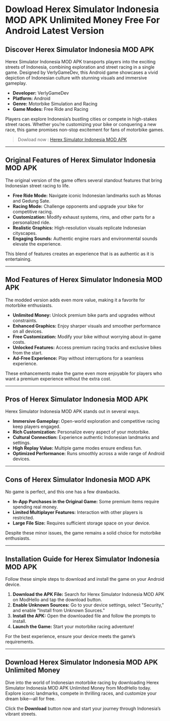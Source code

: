 # Dowload Herex Simulator Indonesia MOD APK Unlimited Money Free For Android Latest Version

## Discover Herex Simulator Indonesia MOD APK  
Herex Simulator Indonesia MOD APK transports players into the exciting streets of Indonesia, combining exploration and street racing in a single game. Designed by VerlyGameDev, this Android game showcases a vivid depiction of Indonesian culture with stunning visuals and immersive gameplay.

- **Developer:** VerlyGameDev  
- **Platform:** Android  
- **Genre:** Motorbike Simulation and Racing  
- **Game Modes:** Free Ride and Racing  

Players can explore Indonesia’s bustling cities or compete in high-stakes street races. Whether you’re customizing your bike or conquering a new race, this game promises non-stop excitement for fans of motorbike games.  


>Dowload now : [Herex Simulator Indonesia MOD APK](https://modhello.com/id/herex-simulator-indonesia/)
---

## Original Features of Herex Simulator Indonesia MOD APK  
The original version of the game offers several standout features that bring Indonesian street racing to life.  

- **Free Ride Mode:** Navigate iconic Indonesian landmarks such as Monas and Gedung Sate.  
- **Racing Mode:** Challenge opponents and upgrade your bike for competitive racing.  
- **Customization:** Modify exhaust systems, rims, and other parts for a personalized ride.  
- **Realistic Graphics:** High-resolution visuals replicate Indonesian cityscapes.  
- **Engaging Sounds:** Authentic engine roars and environmental sounds elevate the experience.  

This blend of features creates an experience that is as authentic as it is entertaining.  

---

## Mod Features of Herex Simulator Indonesia MOD APK  
The modded version adds even more value, making it a favorite for motorbike enthusiasts.  

- **Unlimited Money:** Unlock premium bike parts and upgrades without constraints.  
- **Enhanced Graphics:** Enjoy sharper visuals and smoother performance on all devices.  
- **Free Customization:** Modify your bike without worrying about in-game costs.  
- **Unlocked Features:** Access premium racing tracks and exclusive bikes from the start.  
- **Ad-Free Experience:** Play without interruptions for a seamless experience.  

These enhancements make the game even more enjoyable for players who want a premium experience without the extra cost.  

---

## Pros of Herex Simulator Indonesia MOD APK  
Herex Simulator Indonesia MOD APK stands out in several ways.  

- **Immersive Gameplay:** Open-world exploration and competitive racing keep players engaged.  
- **Rich Customization:** Personalize every aspect of your motorbike.  
- **Cultural Connection:** Experience authentic Indonesian landmarks and settings.  
- **High Replay Value:** Multiple game modes ensure endless fun.  
- **Optimized Performance:** Runs smoothly across a wide range of Android devices.  

---

## Cons of Herex Simulator Indonesia MOD APK  
No game is perfect, and this one has a few drawbacks.  

- **In-App Purchases in the Original Game:** Some premium items require spending real money.  
- **Limited Multiplayer Features:** Interaction with other players is restricted.  
- **Large File Size:** Requires sufficient storage space on your device.  

Despite these minor issues, the game remains a solid choice for motorbike enthusiasts.  

---

## Installation Guide for Herex Simulator Indonesia MOD APK  
Follow these simple steps to download and install the game on your Android device.  

1. **Download the APK File:** Search for Herex Simulator Indonesia MOD APK on ModHello and tap the download button.  
2. **Enable Unknown Sources:** Go to your device settings, select "Security," and enable "Install from Unknown Sources."  
3. **Install the APK:** Open the downloaded file and follow the prompts to install.  
4. **Launch the Game:** Start your motorbike racing adventure!  

For the best experience, ensure your device meets the game’s requirements.  

---

## Download Herex Simulator Indonesia MOD APK Unlimited Money  
Dive into the world of Indonesian motorbike racing by downloading Herex Simulator Indonesia MOD APK Unlimited Money from ModHello today. Explore iconic landmarks, compete in thrilling races, and customize your dream bike—all for free.  

Click the **Download** button now and start your journey through Indonesia’s vibrant streets.
